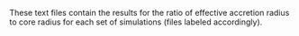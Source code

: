 These text files contain the results for the ratio of effective accretion radius to core radius for each set of simulations (files labeled accordingly).
